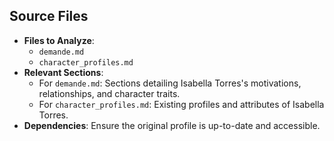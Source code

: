 ## Source Files
- **Files to Analyze**: 
  - `demande.md`
  - `character_profiles.md`
- **Relevant Sections**:
  - For `demande.md`: Sections detailing Isabella Torres's motivations, relationships, and character traits.
  - For `character_profiles.md`: Existing profiles and attributes of Isabella Torres.
- **Dependencies**: Ensure the original profile is up-to-date and accessible.
